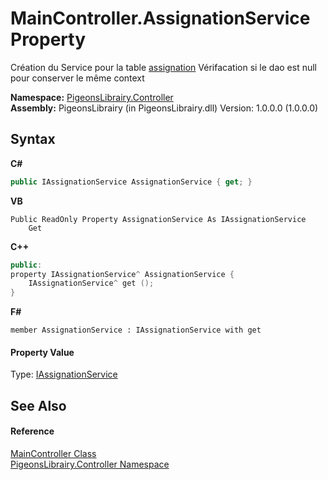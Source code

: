 # MainController.AssignationService Property 
 

Création du Service pour la table <a href="912fb7ce-cbcd-e571-4846-3144af127f9c">assignation</a> Vérifacation si le dao est null pour conserver le même context

**Namespace:**&nbsp;<a href="55678277-c7be-459a-277f-cb45581aba7a">PigeonsLibrairy.Controller</a><br />**Assembly:**&nbsp;PigeonsLibrairy (in PigeonsLibrairy.dll) Version: 1.0.0.0 (1.0.0.0)

## Syntax

**C#**<br />
``` C#
public IAssignationService AssignationService { get; }
```

**VB**<br />
``` VB
Public ReadOnly Property AssignationService As IAssignationService
	Get
```

**C++**<br />
``` C++
public:
property IAssignationService^ AssignationService {
	IAssignationService^ get ();
}
```

**F#**<br />
``` F#
member AssignationService : IAssignationService with get

```


#### Property Value
Type: <a href="59453f45-962d-082d-b194-a96ebbbbffa7">IAssignationService</a>

## See Also


#### Reference
<a href="ef92cf0e-b93b-f11d-1cad-3caca4231fc8">MainController Class</a><br /><a href="55678277-c7be-459a-277f-cb45581aba7a">PigeonsLibrairy.Controller Namespace</a><br />
